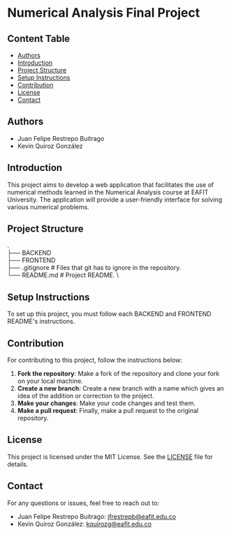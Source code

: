 # Numerical Analysis Final Project

## Content Table
- [Authors](#authors)
- [Introduction](#introduction)
- [Project Structure](#project-structure)
- [Setup Instructions](#setup-instructions)
- [Contribution](#contribution)
- [License](#license)
- [Contact](#contact)

## Authors

- Juan Felipe Restrepo Buitrago
- Kevin Quiroz González 

## Introduction

This project aims to develop a web application that facilitates the use of numerical methods learned in the Numerical Analysis course at EAFIT University. The application will provide a user-friendly interface for solving various numerical problems.

## Project Structure

. \
├── BACKEND \
├── FRONTEND \
├── .gitignore # Files that git has to ignore in the repository. \
└── README.md # Project README. \

## Setup Instructions

To set up this project, you must follow each BACKEND and FRONTEND README's instructions.

## Contribution

For contributing to this project, follow the instructions below:

1. **Fork the repository**: Make a fork of the repository and clone your fork on your local machine.
2. **Create a new branch**: Create a new branch with a name which gives an idea of the addition or correction to the project. 
3. **Make your changes**: Make your code changes and test them. 
4. **Make a pull request**: Finally, make a pull request to the original repository. 

## License

This project is licensed under the MIT License. See the [LICENSE](LICENSE) file for details.

## Contact

For any questions or issues, feel free to reach out to:
- Juan Felipe Restrepo Buitrago: [jfrestrepb@eafit.edu.co](jfrestrepb@eafit.edu.co)
- Kevin Quiroz González: [kquirozg@eafit.edu.co](mailto:kquirozg@eafit.edu.co)
